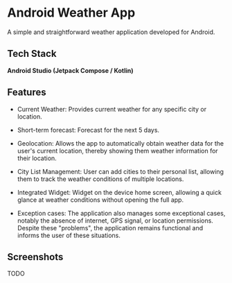 # Android Weather App

A simple and straightforward weather application developed for Android.

## Tech Stack

**Android Studio (Jetpack Compose / Kotlin)**

## Features

- Current Weather: Provides current weather for any specific city or location.

- Short-term forecast: Forecast for the next 5 days.

- Geolocation: Allows the app to automatically obtain weather data for the user's current location, thereby showing them weather information for their location.

- City List Management: User can add cities to their personal list, allowing them to track the weather conditions of multiple locations.

- Integrated Widget: Widget on the device home screen, allowing a quick glance at weather conditions without opening the full app.

- Exception cases: The application also manages some exceptional cases, notably the absence of internet, GPS signal, or location permissions. Despite these "problems", the application remains functional and informs the user of these situations.

## Screenshots

TODO
